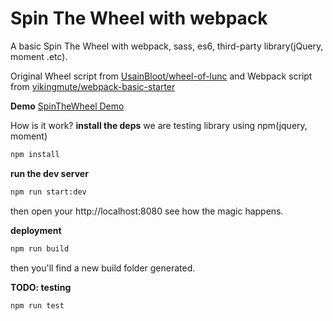 # Spin The Wheel with webpack

A basic Spin The Wheel with webpack, sass, es6, third-party library(jQuery, moment .etc).

Original Wheel script from  [UsainBloot/wheel-of-lunc](http://UsainBloot.github.io/wheel-of-lunch)
and Webpack script from [vikingmute/webpack-basic-starter](https://github.com/vikingmute/webpack-basic-starter)

**Demo**
[SpinTheWheel Demo](https://spinthewheel.herokuapp.com/)

How is it work?
**install the deps**
we are testing library using npm(jquery, moment)
```bash
npm install
```

**run the dev server**
```bash
npm run start:dev
```

then open your http://localhost:8080 see how the magic happens.

**deployment**

```bash
npm run build
```
then you'll find a new build folder generated.

**TODO: testing**

```bash
npm run test
```
